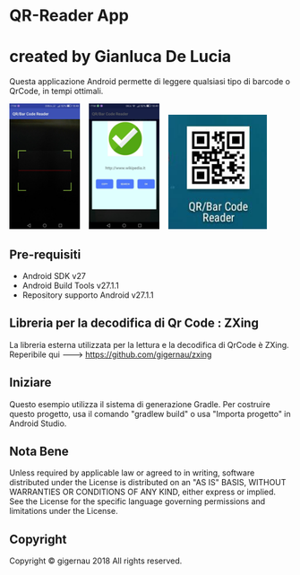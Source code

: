 # QR-Reader App 
#     created by Gianluca De Lucia

Questa applicazione Android permette di leggere qualsiasi tipo di barcode o QrCode, in tempi ottimali.

<img src="https://github.com/gigernau/App-Android/blob/master/QR-Reader/ScreenShot1.jpg" width="25%"></img>&nbsp;&nbsp;&nbsp;
<img src="https://github.com/gigernau/App-Android/blob/master/QR-Reader/ScreenShot2.jpg" width="25%"></img>&nbsp;&nbsp;&nbsp;
<img src="https://github.com/gigernau/App-Android/blob/master/QR-Reader/ScreenShot3.jpg" width="35%"></img>

Pre-requisiti
--------------

- Android SDK v27
- Android Build Tools v27.1.1
- Repository supporto Android v27.1.1


Libreria per la decodifica di Qr Code : ZXing
----------------------------------------------
La libreria esterna utilizzata per la lettura e la decodifica di QrCode è ZXing.<br>
Reperibile qui ---> https://github.com/gigernau/zxing


Iniziare
---------------

Questo esempio utilizza il sistema di generazione Gradle. Per costruire questo progetto, usa il
comando "gradlew build" o usa "Importa progetto" in Android Studio.


Nota Bene
-----------

Unless required by applicable law or agreed to in writing, software
distributed under the License is distributed on an "AS IS" BASIS, WITHOUT
WARRANTIES OR CONDITIONS OF ANY KIND, either express or implied.  See the
License for the specific language governing permissions and limitations under
the License.


Copyright
----------

Copyright © gigernau 2018  All rights reserved.
